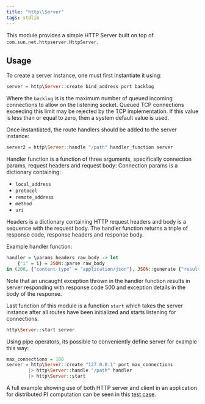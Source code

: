 ```yaml
---
title: "http\\Server"
tags: stdlib
---
```


This module provides a simple HTTP Server built on top of `com.sun.net.httpserver.HttpServer`.

## Usage
To create a server instance, one must first instantiate it using:

```haskell
server = http\Server::create bind_address port backlog
```

Where the `backlog` is is the maximum number of queued incoming connections to allow on the listening socket. Queued TCP connections exceeding this limit may be rejected by the TCP implementation. If this value is less than or equal to zero, then a system default value is used.

Once instantiated, the route handlers should be added to the server instance:

```haskell
server2 = http\Server::handle "/path" handler_function server
```

Handler function is a function of three arguments, specifically connection params, request headers and request body:
Connection params is a dictionary containing:
* `local_address`
* `protocol`
* `remote_address`
* `method`
* `uri`

Headers is a dictionary containing HTTP request headers and body is a sequence with the request body.
The handler function returns a triple of response code, response headers and response body.

Example handler function:

```haskell
handler = \params headers raw_body -> let
    {"i" = i} = JSON::parse raw_body
in (200, {"content-type" = "application/json"}, JSON::generate {"result" = i * 2})
```

Note that an uncaught exception thrown in the handler function results in server responding with response code 500 and exception details in the body of the response.

Last function of this module is a function `start` which takes the server instance after all routes have been initialized and starts listening for connections.

```haskell
http\Server::start server
```

Using pipe operators, its possible to conveniently define server for example this way:

```haskell
max_connections = 100
server = http\Server::create "127.0.0.1" port max_connections
        |> http\Server::handle "/path" handler
        |> http\Server::start
```

A full example showing use of both HTTP server and client in an application for distributed PI computation can be seen in this [test case](https://github.com/yatta-lang/yatta/blob/master/language/tests/DistributedPiCalculation.yatta).
